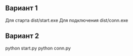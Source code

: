 
## Вариант 1

Для старта dist/start.exe
Для подключения dist/conn.exe


## Вариант 2

python start.py
python conn.py

